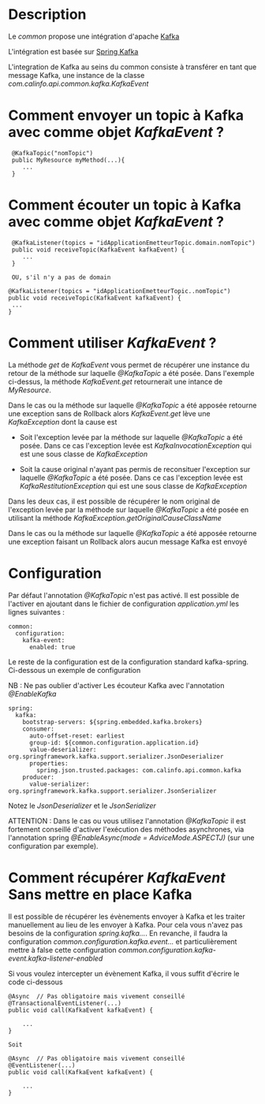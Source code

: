 # Description

 Le *common* propose une intégration d'apache [Kafka](https://kafka.apache.org/)

 L'intégration est basée sur [Spring Kafka](https://spring.io/projects/spring-kafka)

 L'integration de Kafka au seins du common consiste à transférer en tant que message Kafka, une instance de la classe *com.calinfo.api.common.kafka.KafkaEvent*

# Comment envoyer un topic à Kafka avec comme objet *KafkaEvent* ?

```
 @KafkaTopic("nomTopic")
 public MyResource myMethod(...){
    ...
 }
```

# Comment écouter un topic à Kafka avec comme objet *KafkaEvent* ?

```
 @KafkaListener(topics = "idApplicationEmetteurTopic.domain.nomTopic")
 public void receiveTopic(KafkaEvent kafkaEvent) {
    ...
 }

 OU, s'il n'y a pas de domain

@KafkaListener(topics = "idApplicationEmetteurTopic..nomTopic")
public void receiveTopic(KafkaEvent kafkaEvent) {
 ...
}
```

# Comment utiliser *KafkaEvent* ?

 La méthode *get* de *KafkaEvent* vous permet de récupérer une instance du retour de la méthode
 sur laquelle *@KafkaTopic* a été posée. Dans l'exemple ci-dessus, la méthode *KafkaEvent.get* retournerait
 une intance de *MyResource*.

 Dans le cas ou la méthode sur laquelle  *@KafkaTopic* a été apposée retourne une exception sans
 de Rollback alors *KafkaEvent.get* lève une *KafkaException* dont la cause est

 * Soit l'exception levée par la méthode sur laquelle *@KafkaTopic* a été posée. Dans ce cas l'exception levée est
 *KafkaInvocationException* qui est une sous classe de *KafkaException*

 * Soit la cause original n'ayant pas permis de reconsituer l'exception sur laquelle *@KafkaTopic* a été posée.
 Dans ce cas l'exception levée est *KafkaRestitutionException* qui est une sous classe de *KafkaException*

 Dans les deux cas, il est possible de récupérer le nom original de l'exception levée par la méthode sur laquelle *@KafkaTopic*
 a été posée en utilisant la méthode *KafkaException.getOriginalCauseClassName*

 Dans le cas ou la méthode sur laquelle  *@KafkaTopic* a été apposée retourne une exception
 faisant un Rollback alors aucun message Kafka est envoyé

# Configuration

 Par défaut l'annotation *@KafkaTopic* n'est pas activé. Il est possible de l'activer en ajoutant dans le fichier de
 configuration *application.yml* les lignes suivantes :

```
common:
  configuration:
    kafka-event:
      enabled: true
```

 Le reste de la configuration est de la configuration standard kafka-spring.
 Ci-dessous un exemple de configuration

 NB : Ne pas oublier d'activer Les écouteur Kafka avec l'annotation *@EnableKafka*

```
spring:
  kafka:
    bootstrap-servers: ${spring.embedded.kafka.brokers}
    consumer:
      auto-offset-reset: earliest
      group-id: ${common.configuration.application.id}
      value-deserializer: org.springframework.kafka.support.serializer.JsonDeserializer
      properties:
        spring.json.trusted.packages: com.calinfo.api.common.kafka
    producer:
      value-serializer: org.springframework.kafka.support.serializer.JsonSerializer
```

 Notez le *JsonDeserializer* et le *JsonSerializer*

 ATTENTION : Dans le cas ou vous utilisez l'annotation *@KafkaTopic* il est fortement conseillé d'activer l'exécution
 des méthodes asynchrones, via l'annotation spring *@EnableAsync(mode = AdviceMode.ASPECTJ)* (sur une configuration par exemple).

# Comment récupérer *KafkaEvent* Sans mettre en place Kafka

 Il est possible de récupérer les évènements envoyer à Kafka et les traiter manuellement au lieu de les envoyer à Kafka.
 Pour cela vous n'avez pas besoins de la configuration *spring.kafka...*. En revanche, il faudra la configuration
 *common.configuration.kafka.event...* et particulièrement mettre à false cette configuration *common.configuration.kafka-event.kafka-listener-enabled*

 Si vous voulez intercepter un évènement Kafka, il vous suffit d'écrire le code ci-dessous

```
@Async  // Pas obligatoire mais vivement conseillé
@TransactionalEventListener(...)
public void call(KafkaEvent kafkaEvent) {

    ...
}

Soit

@Async  // Pas obligatoire mais vivement conseillé
@EventListener(...)
public void call(KafkaEvent kafkaEvent) {

    ...
}
```

